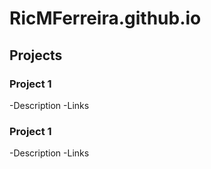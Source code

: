 # RicMFerreira.github.io

## Projects
### Project 1
-Description
-Links

### Project 1
-Description
-Links
